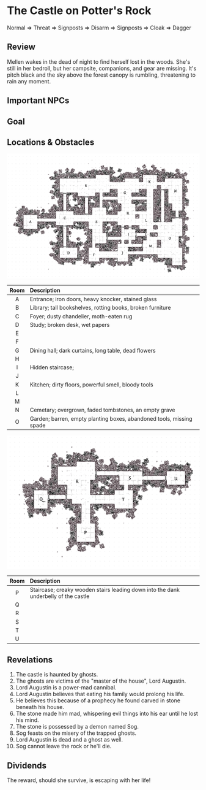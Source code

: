 # The Castle on Potter's Rock

Normal => Threat => Signposts => Disarm => Signposts => Cloak => Dagger

## Review
Mellen wakes in the dead of night to find herself lost in the woods. She's still in her bedroll, but her campsite, companions, and gear are missing. It's pitch black and the sky above the forest canopy is rumbling, threatening to rain any moment.

## Important NPCs


## Goal


## Locations & Obstacles
![Gridded map of the castle at Potter's Rock, each room marked with a letter.](castleAtPottersRock1.png)

| Room | Description |
|:---:|:--- |
| A | Entrance; iron doors, heavy knocker, stained glass |
| B | Library; tall bookshelves, rotting books, broken furniture |
| C | Foyer; dusty chandelier, moth-eaten rug |
| D | Study; broken desk, wet papers |
| E |  |
| F |  |
| G | Dining hall; dark curtains, long table, dead flowers |
| H |  |
| I | Hidden staircase; |
| J |  |
| K | Kitchen; dirty floors, powerful smell, bloody tools |
| L |  |
| M |  |
| N | Cemetary; overgrown, faded tombstones, an empty grave |
| O | Garden; barren, empty planting boxes, abandoned tools, missing spade |

![Gridded map of basement of the castle at Potter's Rock, each room marked with a letter.](castleAtPottersRock_below1.png)

| Room | Description |
|:---:|:--- |
| P | Staircase; creaky wooden stairs leading down into the dank underbelly of the castle |
| Q |  |
| R |  |
| S |  |
| T |  |
| U |  |

## Revelations
1. The castle is haunted by ghosts.
2. The ghosts are victims of the "master of the house", Lord Augustin.
3. Lord Augustin is a power-mad cannibal.
4. Lord Augustin believes that eating his family would prolong his life.
5. He believes this because of a prophecy he found carved in stone beneath his house.
6. The stone made him mad, whispering evil things into his ear until he lost his mind.
7. The stone is possessed by a demon named Sog.
8. Sog feasts on the misery of the trapped ghosts.
9. Lord Augustin is dead and a ghost as well.
10. Sog cannot leave the rock or he'll die.

## Dividends
The reward, should she survive, is escaping with her life!

